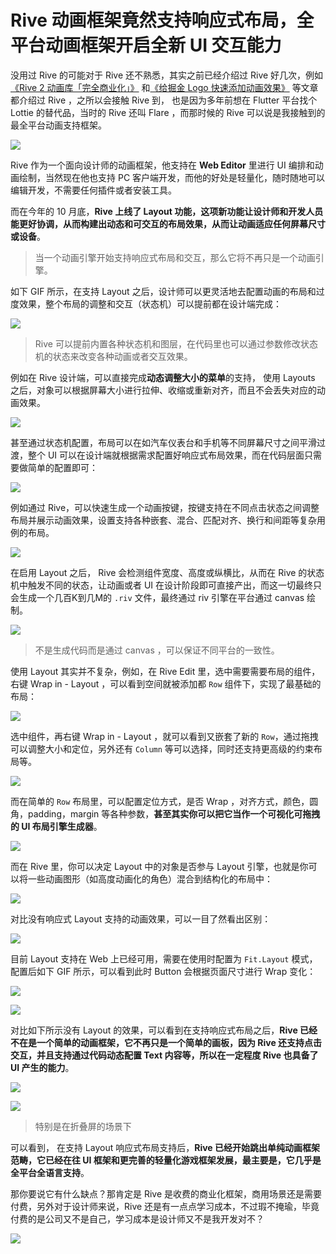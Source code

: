 # Rive 动画框架竟然支持响应式布局，全平台动画框架开启全新 UI 交互能力

没用过 Rive 的可能对于 Rive 还不熟悉，其实之前已经介绍过 Rive 好几次，例如[《Rive 2  动画库「完全商业化」》](https://juejin.cn/post/7275155682051145787) 和[《给掘金 Logo 快速添加动画效果》](https://juejin.cn/post/7126661045564735519) 等文章都介绍过 Rive ，之所以会接触 Rive 到， 也是因为多年前想在 Flutter 平台找个 Lottie 的替代品，当时的 Rive 还叫 Flare ，而那时候的 Rive 可以说是我接触到的最全平台动画支持框架。

![](http://img.cdn.guoshuyu.cn/20241031_Rive/image1.png)

Rive 作为一个面向设计师的动画框架，他支持在 **Web Editor** 里进行 UI 编排和动画绘制，当然现在他也支持 PC 客户端开发，而他的好处是轻量化，随时随地可以编辑开发，不需要任何插件或者安装工具。

而在今年的 10 月底，**Rive 上线了 Layout 功能，这项新功能让设计师和开发人员能更好协调，从而构建出动态和可交互的布局效果，从而让动画适应任何屏幕尺寸或设备**。

> 当一个动画引擎开始支持响应式布局和交互，那么它将不再只是一个动画引擎。

如下 GIF 所示，在支持 Layout 之后，设计师可以更灵活地去配置动画的布局和过度效果，整个布局的调整和交互（状态机）可以提前都在设计端完成：

![](http://img.cdn.guoshuyu.cn/20241031_Rive/image2.gif)

> Rive 可以提前内置各种状态机和图层，在代码里也可以通过参数修改状态机的状态来改变各种动画或者交互效果。

例如在 Rive 设计端，可以直接完成**动态调整大小的菜单**的支持， 使用 Layouts 之后，对象可以根据屏幕大小进行拉伸、收缩或重新对齐，而且不会丢失对应的动画效果。

![](http://img.cdn.guoshuyu.cn/20241031_Rive/image3.gif)

甚至通过状态机配置，布局可以在如汽车仪表台和手机等不同屏幕尺寸之间平滑过渡，整个 UI 可以在设计端就根据需求配置好响应式布局效果，而在代码层面只需要做简单的配置即可：

![](http://img.cdn.guoshuyu.cn/20241031_Rive/image4.gif)

例如通过 Rive，可以快速生成一个动画按键，按键支持在不同点击状态之间调整布局并展示动画效果，设置支持各种嵌套、混合、匹配对齐、换行和间距等复杂用例的布局。

![](http://img.cdn.guoshuyu.cn/20241031_Rive/image5.gif)

在启用 Layout 之后， Rive 会检测组件宽度、高度或纵横比，从而在 Rive 的状态机中触发不同的状态，让动画或者 UI 在设计阶段即可直接产出，而这一切最终只会生成一个几百K到几M的 `.riv` 文件，最终通过 riv 引擎在平台通过 canvas 绘制。

![](http://img.cdn.guoshuyu.cn/20241031_Rive/image6.gif)

> 不是生成代码而是通过 canvas ，可以保证不同平台的一致性。

使用 Layout 其实并不复杂，例如，在 Rive Edit 里，选中需要需要布局的组件，右键 Wrap in - Layout ，可以看到空间就被添加都 `Row`  组件下，实现了最基础的布局：

![](http://img.cdn.guoshuyu.cn/20241031_Rive/image7.gif)

选中组件，再右键 Wrap in - Layout  ，就可以看到又嵌套了新的 `Row`，通过拖拽可以调整大小和定位，另外还有 `Column`  等可以选择，同时还支持更高级的约束布局等。

![](http://img.cdn.guoshuyu.cn/20241031_Rive/image8.gif)

而在简单的 `Row` 布局里，可以配置定位方式，是否 Wrap ，对齐方式，颜色，圆角，padding，margin 等各种参数，**甚至其实你可以把它当作一个可视化可拖拽的 UI 布局引擎生成器**。

![](http://img.cdn.guoshuyu.cn/20241031_Rive/image9.png)

而在 Rive 里，你可以决定 Layout 中的对象是否参与 Layout 引擎，也就是你可以将一些动画图形（如高度动画化的角色）混合到结构化的布局中：

![](http://img.cdn.guoshuyu.cn/20241031_Rive/image10.gif)

对比没有响应式 Layout 支持的动画效果，可以一目了然看出区别：

![](http://img.cdn.guoshuyu.cn/20241031_Rive/image11.gif)

目前 Layout 支持在 Web 上已经可用，需要在使用时配置为 `Fit.Layout` 模式，配置后如下 GIF 所示，可以看到此时 Button 会根据页面尺寸进行 Wrap 变化：

![](http://img.cdn.guoshuyu.cn/20241031_Rive/image12.png)

![](http://img.cdn.guoshuyu.cn/20241031_Rive/image13.gif)

对比如下所示没有 Layout 的效果，可以看到在支持响应式布局之后，**Rive 已经不在是一个简单的动画框架，它不再只是一个简单的画板，因为 Rive 还支持点击交互，并且支持通过代码动态配置 Text 内容等，所以在一定程度 Rive 也具备了 UI 产生的能力**。

![](http://img.cdn.guoshuyu.cn/20241031_Rive/image14.gif)

![](http://img.cdn.guoshuyu.cn/20241031_Rive/image15.gif)

>  特别是在折叠屏的场景下

可以看到， 在支持 Layout 响应式布局支持后，**Rive 已经开始跳出单纯动画框架范畴，它已经在往 UI 框架和更完善的轻量化游戏框架发展，最主要是，它几乎是全平台全语言支持**。

那你要说它有什么缺点？那肯定是 Rive 是收费的商业化框架，商用场景还是需要付费，另外对于设计师来说，Rive 还是有一点点学习成本，不过瑕不掩瑜，毕竟付费的是公司又不是自己，学习成本是设计师又不是我开发对不？

![](http://img.cdn.guoshuyu.cn/20241031_Rive/image16.gif)

